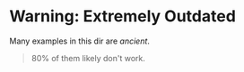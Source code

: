 # Warning: Extremely Outdated

Many examples in this dir are _ancient_. 

>80% of them likely don't work.